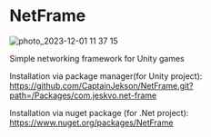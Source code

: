 # NetFrame

![photo_2023-12-01 11 37 15](https://github.com/CaptainJekson/NetFrame/assets/55331074/36860eca-4c0d-47ba-aaca-6c805103ff54)


Simple networking framework for Unity games


Installation via package manager(for Unity project): 
https://github.com/CaptainJekson/NetFrame.git?path=/Packages/com.jeskvo.net-frame

Installation via nuget package (for .Net project):
https://www.nuget.org/packages/NetFrame

